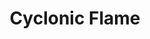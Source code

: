 ---
title: Cyclonic Flame

combo:
  schools:
    - name:        "Evocation"
      subschools:  []
      descriptors: ["Air", "Fire"]
  componentSpells:
    - "{% spell_link fireball %}"
    - "{% spell_link whirlwind %}"
  castingTime: "1 standard action"
  range: "Long (400 ft. + 40 ft./level; lower caster level)"
  effect: "Cyclone 10 ft. wide at base, 30 ft. wide at top, and 30 ft. tall"
  duration: "{% die_roll 1 6 0 %} rounds"
  savingThrow: "Reflex halves / negates (see text)"
  spellResistance: "Yes"
  description: |
    This combination calls forth a whirling pillar of fire. Large or smaller creatures that come into contact with the spell must succeed on a Reflex save or take {% die_roll 3 4 0 %} damage from wind and debris and {% die_roll 10 6 0 %} points of fire damage. The save halves this damage. A Medium or smaller creature that fails its first save must succeed on a second one or be picked up bodily by the cyclone and held suspended in its powerful winds, taking {% die_roll 1 8 0 %} points of bludgeoning damage plus {% die_roll 5 6 0 %} points of fire damage each round on the same turn as either caster (the caster who would otherwise act first) with no save allowed. Either caster may direct the cyclone to eject any carried creatures whenever he/she wishes, depositing the hapless souls wherever the cyclone happens to be when they are released, and with concentrated effort (a move action), both casters can make the Cyclonic Flame move up to 60 feet per round (moving its effective point of origin). The cyclone can only be directed once per round.
---